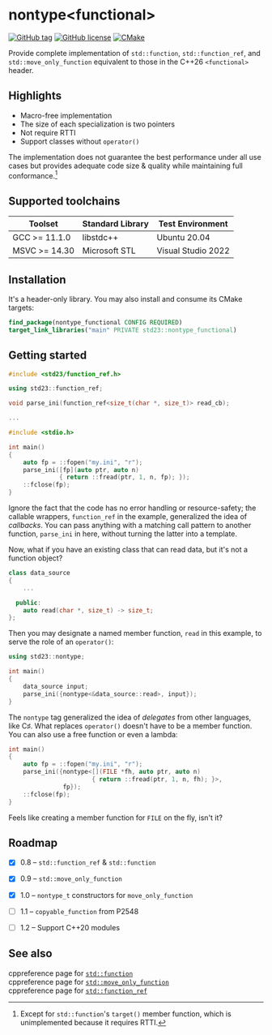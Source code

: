 # nontype\<functional\>

[![GitHub tag](https://img.shields.io/github/v/tag/zhihaoy/nontype_functional?sort=semver)](https://github.com/zhihaoy/nontype_functional/tags)
[![GitHub license](https://img.shields.io/github/license/zhihaoy/nontype_functional)](https://github.com/zhihaoy/nontype_functional/blob/main/LICENSE)
[![CMake](https://github.com/zhihaoy/nontype_functional/actions/workflows/cmake.yml/badge.svg)](https://github.com/zhihaoy/nontype_functional/actions/workflows/cmake.yml)


Provide complete implementation of `std::function`, `std::function_ref`, and `std::move_only_function` equivalent to those in the C++26 `<functional>` header.

## Highlights

- Macro-free implementation
- The size of each specialization is two pointers
- Not require RTTI
- Support classes without `operator()`

The implementation does not guarantee the best performance under all use cases but provides adequate code size & quality while maintaining full conformance.[^1]


## Supported toolchains

| Toolset              | Standard Library | Test Environment   |
| -------------------- | ---------------- | ------------------ |
| GCC >= 11.1.0        | libstdc++        | Ubuntu 20.04       |
| MSVC >= 14.30        | Microsoft STL    | Visual Studio 2022 |


## Installation

It's a header-only library. You may also install and consume its CMake targets:

```cmake
find_package(nontype_functional CONFIG REQUIRED)
target_link_libraries("main" PRIVATE std23::nontype_functional)
```


## Getting started

```cpp
#include <std23/function_ref.h>

using std23::function_ref;

void parse_ini(function_ref<size_t(char *, size_t)> read_cb);

...

#include <stdio.h>

int main()
{
    auto fp = ::fopen("my.ini", "r");
    parse_ini([fp](auto ptr, auto n)
              { return ::fread(ptr, 1, n, fp); });
    ::fclose(fp);
}
```

Ignore the fact that the code has no error handling or resource-safety; the callable wrappers, `function_ref` in the example, generalized the idea of *callbacks*. You can pass anything with a matching call pattern to another function, `parse_ini` in here, without turning the latter into a template.

Now, what if you have an existing class that can read data, but it's not a function object?

```cpp
class data_source
{
    ...

  public:
    auto read(char *, size_t) -> size_t;
};
```

Then you may designate a named member function, `read` in this example, to serve the role of an `operator()`:

```cpp
using std23::nontype;

int main()
{
    data_source input;
    parse_ini({nontype<&data_source::read>, input});
}
```

The `nontype` tag generalized the idea of *delegates* from other languages, like C&sharp;. What replaces `operator()` doesn't have to be a member function. You can also use a free function or even a lambda:

```cpp
int main()
{
    auto fp = ::fopen("my.ini", "r");
    parse_ini({nontype<[](FILE *fh, auto ptr, auto n)
                       { return ::fread(ptr, 1, n, fh); }>,
               fp});
    ::fclose(fp);
}
```

Feels like creating a member function for `FILE` on the fly, isn't it?


## Roadmap

- [x] 0.8 – `std::function_ref` & `std::function`
- [x] 0.9 – `std::move_only_function`
- [x] 1.0 – `nontype_t` constructors for `move_only_function`
- [ ] 1.1 – `copyable_function` from P2548
- [ ] 1.2 – Support C++20 modules


## See also

cppreference page for [`std::function`](https://en.cppreference.com/w/cpp/utility/functional/function)
<br/>
cppreference page for [`std::move_only_function`](https://en.cppreference.com/w/cpp/utility/functional/move_only_function)
<br/>
cppreference page for [`std::function_ref`](https://en.cppreference.com/w/cpp/utility/functional/function_ref)


[^1]: Except for `std::function`'s `target()` member function, which is unimplemented because it requires RTTI.